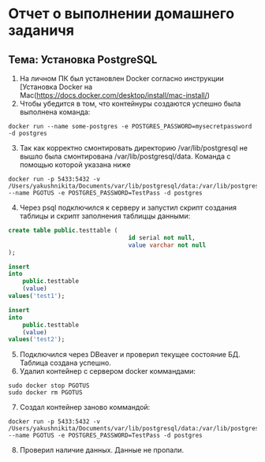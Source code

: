 # Отчет о выполнении домашнего заданичя
## Тема: Установка PostgreSQL

1.  На личном ПК был установлен Docker согласно инструкции 
[Установка Docker на Mac(https://docs.docker.com/desktop/install/mac-install/)
2. Чтобы убедится в том, что контейнуры создаются успешно была выполнена команда: 
```CMD
docker run --name some-postgres -e POSTGRES_PASSWORD=mysecretpassword -d postgres
```
3. Так как корректно смонтировать директорию /var/lib/postgresql не вышло была смонтирована /var/lib/postgresql/data.
Команда с помощью которой указана ниже
```CMD
docker run -p 5433:5432 -v /Users/yakushnikita/Documents/var/lib/postgresql/data:/var/lib/postgresql/data --name PGOTUS -e POSTGRES_PASSWORD=TestPass -d postgres
```
4. Через psql подключился к серверу и запустил скрипт создания таблицы и скрипт заполнения таблиццы данными:

```SQL
create table public.testtable (
                                  id serial not null,
                                  value varchar not null
);

insert
into
    public.testtable
    (value)
values('test1');

insert
into
    public.testtable
    (value)
values('test2');
```
5. Подключился через DBeaver и проверил текущее состояние БД. Таблица создана успешно. 
6. Удалил контейнер с сервером docker коммандами:
```CMD
sudo docker stop PGOTUS 
sudo docker rm PGOTUS  
```
7. Создал контейнер заново коммандой:
```CMD
docker run -p 5433:5432 -v /Users/yakushnikita/Documents/var/lib/postgresql/data:/var/lib/postgresql/data --name PGOTUS -e POSTGRES_PASSWORD=TestPass -d postgres
```
8. Проверил наличие данных. Данные не пропали.